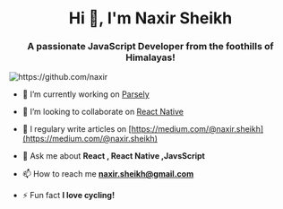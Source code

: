 <h1 align="center">Hi 👋, I'm Naxir Sheikh</h1>
<h3 align="center">A passionate JavaScript Developer from the foothills of Himalayas!</h3>
<p align="left"> <img src="https://komarev.com/ghpvc/?username=naxir" alt="https://github.com/naxir" /> </p>

- 🔭 I’m currently working on [Parsely](http://parsley.com/)

- 👯 I’m looking to collaborate on [React Native](https://github.com/react-native-community/)

- 📝 I regulary write articles on [https://medium.com/@naxir.sheikh](https://medium.com/@naxir.sheikh)

- 💬 Ask me about **React , React Native ,JavsScript**

- 📫 How to reach me **naxir.sheikh@gmail.com**

- ⚡ Fun fact **I love cycling!**

